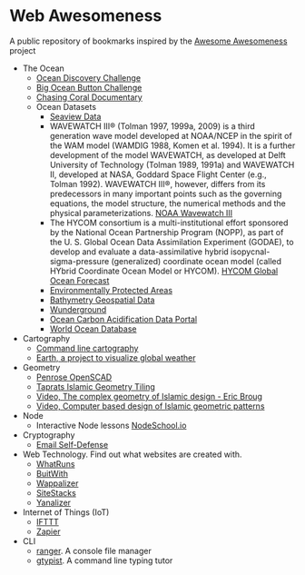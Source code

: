 # Web Awesomeness
A public repository of bookmarks inspired by the [Awesome Awesomeness](https://github.com/bayandin/awesome-awesomeness) project

* The Ocean
  * [Ocean Discovery Challenge](http://oceandiscovery.xprize.org/)
  * [Big Ocean Button Challenge](https://herox.com/bigoceanbutton/timeline)
  * [Chasing Coral Documentary](http://www.chasingcoral.com/)
  * Ocean Datasets
    * [Seaview Data](http://www.seaviewdata.org/index.php/home/)
    * WAVEWATCH III® (Tolman 1997, 1999a, 2009) is a third generation wave model developed at NOAA/NCEP in the spirit of the WAM model (WAMDIG 1988, Komen et al. 1994). It is a further development of the model WAVEWATCH, as developed at Delft University of Technology (Tolman 1989, 1991a) and WAVEWATCH II, developed at NASA, Goddard Space Flight Center (e.g., Tolman 1992). WAVEWATCH III®, however, differs from its predecessors in many important points such as the governing equations, the model structure, the numerical methods and the physical parameterizations. [NOAA Wavewatch III](http://polar.ncep.noaa.gov/waves/index2.shtml)
    * The HYCOM consortium is a multi-institutional effort sponsored by the National Ocean Partnership Program (NOPP), as part of the U. S. Global Ocean Data Assimilation Experiment (GODAE), to develop and evaluate a data-assimilative hybrid isopycnal-sigma-pressure (generalized) coordinate ocean model (called HYbrid Coordinate Ocean Model or HYCOM). [HYCOM Global Ocean Forecast](https://hycom.org/)
    * [Environmentally Protected Areas](http://www.mpatlas.org/map/mpas/)
    * [Bathymetry Geospatial Data](http://www.naturalearthdata.com/downloads/10m-physical-vectors/10m-bathymetry/)
    * [Wunderground](https://www.wunderground.com/weather/api)
    * [Ocean Carbon Acidification Data Portal](https://www.nodc.noaa.gov/oceanacidification/stewardship/data_portal.html)
    * [World Ocean Database](https://www.nodc.noaa.gov/OC5/WOD/pr_wod.html)
* Cartography
  * [Command line cartography](https://medium.com/@mbostock/command-line-cartography-part-1-897aa8f8ca2c)
  * [Earth, a project to visualize global weather](https://github.com/cambecc/earth)
* Geometry
  * [Penrose OpenSCAD](https://github.com/mattvonrocketstein/penrose)
  * [Taprats Islamic Geometry Tiling](http://taprats.sourceforge.net/)
  * [Video, The complex geometry of Islamic design - Eric Broug](https://www.youtube.com/watch?v=pg1NpMmPv48)
  * [Video, Computer based design of Islamic geometric patterns](https://www.youtube.com/watch?v=FBn6VgoF3fE)
* Node
  * Interactive Node lessons [NodeSchool.io](https://nodeschool.io/)
* Cryptography
  * [Email Self-Defense](https://emailselfdefense.fsf.org/en/)
* Web Technology. Find out what websites are created with.
  * [WhatRuns](https://www.whatruns.com/)
  * [BuitWith](https://builtwith.com/)
  * [Wappalizer](https://wappalyzer.com/)
  * [SiteStacks](https://sitestacks.com/)
  * [Yanalizer](https://yanalyzer.com/)
* Internet of Things (IoT)
  * [IFTTT](https://ifttt.com/)
  * [Zapier](https://zapier.com/)
* CLI
  * [ranger](https://ranger.github.io/). A console file manager  
  * [gtypist](https://www.gnu.org/software/gtypist/). A command line typing tutor
